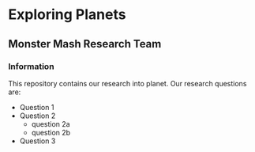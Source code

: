 # Exploring Planets

## Monster Mash Research Team

### Information

This repository contains our research into planet. Our research questions are:
* Question 1
* Question 2
  - question 2a
  - question 2b
* Question 3
